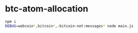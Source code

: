# btc-atom-allocation

```bash
npm i
DEBUG=webcoin*,bitcoin*,-bitcoin-net:messages* node main.js
```

